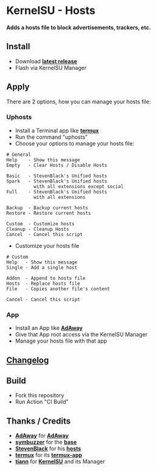 # KernelSU - Hosts

**Adds a hosts file to block advertisements, trackers, etc.**

## Install
- Download **[latest release](https://github.com/SchweGELBin/hosts_kernelsu/releases/latest/download/KSU-Hosts.zip)**
- Flash via KernelSU Manager

## Apply
There are 2 options, how you can manage your hosts file:
### Uphosts
- Install a Terminal app like **[termux](https://github.com/termux/termux-app/releases/latest)**
- Run the command "uphosts"
- Choose your options to manage your hosts file:
```
# General
Help    - Show this message
Empty   - Clear Hosts / Disable Hosts

Basic   - StevenBlack's Unified hosts
Spark   - StevenBlack's Unified hosts
          with all extensions except social
Full    - StevenBlack's Unified hosts
          with all extensions

Backup  - Backup current hosts
Restore - Restore current hosts

Custom  - Customize hosts
Cleanup - Cleanup Hosts
Cancel  - Cancel this script
```
- Customize your hosts file
```
# Custom
Help   - Show this message
Single - Add a single host

Addon  - Append to hosts file
Hosts  - Replace hosts file
File   - Copies another file's content

Cancel - Cancel this script
```
### App
- Install an App like **[AdAway](https://github.com/AdAway/AdAway/releases/latest)**
- Give that App root access via the KernelSU Manager
- Manage your hosts file with that app

## [Changelog](https://github.com/SchweGELBin/hosts_kernelsu/blob/master/CHANGELOG.md)

## Build
- Fork this repository
- Run Action "CI Build"

## Thanks / Credits
- **[AdAway](https://github.com/AdAway)** for **[AdAway](https://github.com/AdAway/AdAway)**
- **[symbuzzer](https://github.com/symbuzzer)** for the **[base](https://github.com/symbuzzer/systemless-hosts-KernelSU-module)**
- **[StevenBlack](https://github.com/StevenBlack)** for his **[hosts](https://github.com/StevenBlack/hosts)**
- **[termux](https://github.com/termux)** for its **[termux-app](https://github.com/termux/termux-app)**
- **[tiann](https://github.com/tiann)** for **[KernelSU](https://github.com/tiann/kernelsu)** and its Manager
